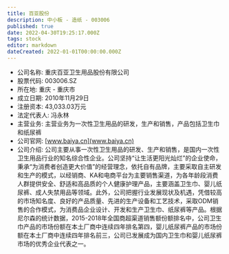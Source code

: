 ```yaml
---
title: 百亚股份
description: 中小板 - 造纸 - 003006
published: true
date: 2022-04-30T19:25:17.000Z
tags: stock
editor: markdown
dateCreated: 2022-01-01T00:00:00.000Z
---
```


- 公司名称: 重庆百亚卫生用品股份有限公司
- 股票代码: 003006.SZ
- 所在地: 重庆 - 重庆市
- 成立日期: 2010年11月29日
- 注册资本: 43,033.03万元
- 法定代表人: 冯永林
- 主营业务: 主营业务为一次性卫生用品的研发，生产和销售，产品包括卫生巾和纸尿裤
- 公司官网: [www.baiya.cn](www.baiya.cn)
- 公司介绍: 公司主要从事一次性卫生用品的研发、生产和销售，是国内一次性卫生用品行业的知名综合性企业。公司坚持“让生活更阳光灿烂”的企业使命，秉承“为消费者创造更大价值”的经营理念，依托自有品牌，主要采取自主研发和生产的模式，以经销商、KA和电商平台为主要销售渠道，为各年龄段消费人群提供安全、舒适和高品质的个人健康护理产品，主要涵盖卫生巾、婴儿纸尿裤、成人失禁用品等领域。此外，公司把握行业发展现状及机遇，凭借较高的市场知名度、良好的产品质量、先进的生产设备和工艺技术，采取ODM销售的合作模式，为消费品企业设计、开发和生产卫生巾、纸尿裤等产品。根据尼尔森的统计数据，2015-2018年全国商超渠道销售额份额排名中，公司卫生巾产品的市场份额在本土厂商中连续四年排名第四，婴儿纸尿裤产品的市场份额在本土厂商中连续四年排名前三，公司已发展成为国内卫生巾和婴儿纸尿裤市场的优秀企业代表之一。


